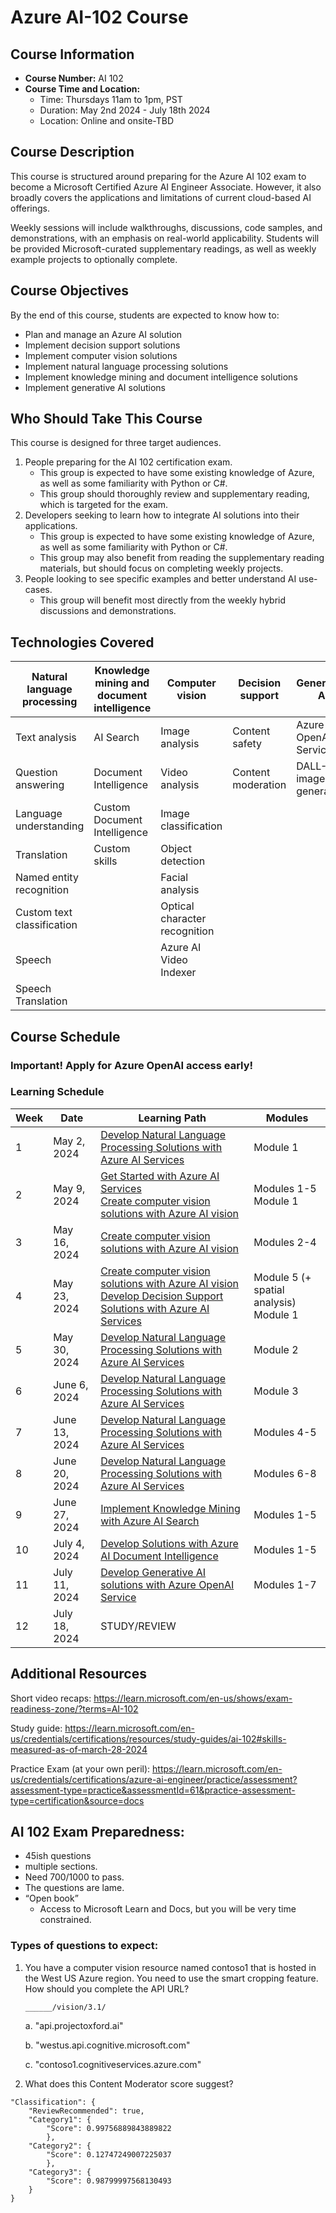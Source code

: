 # Azure AI-102 Course
## Course Information
- **Course Number:** AI 102
- **Course Time and Location:** 
    - Time: Thursdays 11am to 1pm, PST
    - Duration: May 2nd 2024 - July 18th 2024
    - Location: Online and onsite-TBD



## Course Description

This course is structured around preparing for the Azure AI 102 exam to become a Microsoft Certified Azure AI Engineer Associate. However, it also broadly covers the applications and limitations of current cloud-based AI offerings.

Weekly sessions will include walkthroughs, discussions, code samples, and demonstrations, with an emphasis on real-world applicability. Students will be provided Microsoft-curated supplementary readings, as well as weekly example projects to optionally complete.



## Course Objectives

By the end of this course, students are expected to know how to:
 * Plan and manage an Azure AI solution
 * Implement decision support solutions
 * Implement computer vision solutions
 * Implement natural language processing solutions
 * Implement knowledge mining and document intelligence  solutions
 * Implement generative AI solutions

## Who Should Take This Course

This course is designed for three target audiences.
 1. People preparing for the AI 102 certification exam. 
    - This group is expected to have some existing knowledge of Azure, as well as some familiarity with Python or C#.
    - This group should thoroughly review and supplementary reading, which is targeted for the exam.
2. Developers seeking to learn how to integrate AI solutions into their applications.
    - This group is expected to have some existing knowledge of Azure, as well as some familiarity with Python or C#.
    - This group may also benefit from reading the supplementary reading materials, but should focus on completing weekly projects.
3. People looking to see specific examples and better understand AI use-cases.
    - This group will benefit most directly from the weekly hybrid discussions and demonstrations.

## Technologies Covered

| Natural language processing     | Knowledge mining and document intelligence | Computer vision                  | Decision support      | Generative AI        |
|---------------------------------|--------------------------------------------|---------------------------------|-----------------------|----------------------|
| Text analysis                   | AI Search                                  | Image analysis                  | Content safety        | Azure OpenAI Service |
| Question answering              | Document Intelligence                      | Video analysis                  | Content moderation    | DALL-E image generation |
| Language understanding          | Custom Document Intelligence               | Image classification            |                       |                      |
| Translation                     | Custom skills                              | Object detection                |                       |                      |
| Named entity recognition        |                                            | Facial analysis                 |                       |                      |
| Custom text classification      |                                            | Optical character recognition   |                       |                      |
| Speech                          |                                            | Azure AI Video Indexer          |                       |                      |
| Speech Translation              |                                            |                                 |                       |                      |



## Course Schedule

### **Important**!  Apply for Azure OpenAI access early!

### Learning Schedule



| Week | Date         | Learning Path                                                                                                                                                                               | Modules                         |
|------|--------------|---------------------------------------------------------------------------------------------------------------------------------------------------------------------------------------------|---------------------------------|
| 1    | May 2, 2024  | [Develop Natural Language Processing Solutions with Azure AI Services](https://learn.microsoft.com/en-us/training/paths/develop-language-solutions-azure-ai/)                                | Module 1                        |
| 2    | May 9, 2024  | [Get Started with Azure AI Services](https://learn.microsoft.com/en-us/training/paths/get-started-azure-ai/) <br> [Create computer vision solutions with Azure AI vision](https://learn.microsoft.com/en-us/training/paths/create-computer-vision-solutions-azure-ai/) | Modules 1-5 <br> Module 1       |
| 3    | May 16, 2024 | [Create computer vision solutions with Azure AI vision](https://learn.microsoft.com/en-us/training/paths/create-computer-vision-solutions-azure-ai/)                                        | Modules 2-4                     |
| 4    | May 23, 2024 | [Create computer vision solutions with Azure AI vision](https://learn.microsoft.com/en-us/training/paths/create-computer-vision-solutions-azure-ai/) <br> [Develop Decision Support Solutions with Azure AI Services](https://learn.microsoft.com/en-us/training/paths/develop-decision-support/) | Module 5 (+ spatial analysis) <br> Module 1 |
| 5    | May 30, 2024 | [Develop Natural Language Processing Solutions with Azure AI Services](https://learn.microsoft.com/en-us/training/paths/develop-language-solutions-azure-ai/)                                | Module 2                        |
| 6    | June 6, 2024 | [Develop Natural Language Processing Solutions with Azure AI Services](https://learn.microsoft.com/en-us/training/paths/develop-language-solutions-azure-ai/)                                | Module 3                        |
| 7    | June 13, 2024| [Develop Natural Language Processing Solutions with Azure AI Services](https://learn.microsoft.com/en-us/training/paths/develop-language-solutions-azure-ai/)                                | Modules 4-5                     |
| 8    | June 20, 2024| [Develop Natural Language Processing Solutions with Azure AI Services](https://learn.microsoft.com/en-us/training/paths/develop-language-solutions-azure-ai/)                                | Modules 6-8                     |
| 9    | June 27, 2024| [Implement Knowledge Mining with Azure AI Search](https://learn.microsoft.com/en-us/training/paths/implement-knowledge-mining-azure-cognitive-search/)                                      | Modules 1-5                     |
| 10   | July 4, 2024 | [Develop Solutions with Azure AI Document Intelligence](https://learn.microsoft.com/en-us/training/paths/extract-data-from-forms-document-intelligence/)                                    | Modules 1-5                      |
| 11   | July 11, 2024| [Develop Generative AI solutions with Azure OpenAI Service](https://learn.microsoft.com/en-us/training/paths/develop-ai-solutions-azure-openai/)                                            | Modules 1-7                     |
| 12   | July 18, 2024| STUDY/REVIEW                                                                                                                                                                                |                                 |





## Additional Resources

Short video recaps:
https://learn.microsoft.com/en-us/shows/exam-readiness-zone/?terms=AI-102

Study guide:
https://learn.microsoft.com/en-us/credentials/certifications/resources/study-guides/ai-102#skills-measured-as-of-march-28-2024


Practice Exam (at your own peril): https://learn.microsoft.com/en-us/credentials/certifications/azure-ai-engineer/practice/assessment?assessment-type=practice&assessmentId=61&practice-assessment-type=certification&source=docs



## AI 102 Exam Preparedness:
- 45ish questions
- multiple sections. 
- Need 700/1000 to pass. 
- The questions are lame.
- “Open book”
    - Access to Microsoft Learn and Docs, but you will be very time constrained.

### Types of questions to expect:
1.
   You have a computer vision resource named contoso1 that is hosted in the West US Azure region. You need to use the smart cropping feature. How should you complete the API URL? 
   
   `______/vision/3.1/`
   
   a. "api.projectoxford.ai"

   b. "westus.api.cognitive.microsoft.com"
   
   c. "contoso1.cognitiveservices.azure.com"

2. What does this Content Moderator score suggest?
```
"Classification": {
    "ReviewRecommended": true,
    "Category1": {
        "Score": 0.99756889843889822
        },
    "Category2": {
        "Score": 0.12747249007225037
        },
    "Category3": {
        "Score": 0.98799997568130493
    }
}
```